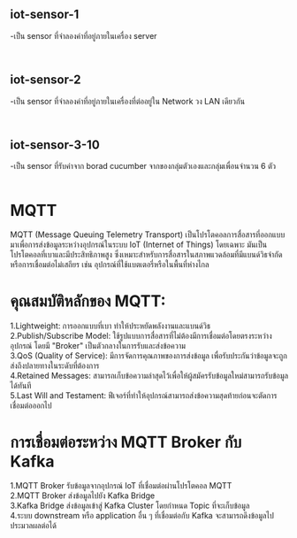 ## iot-sensor-1
-เป็น sensor ที่จำลองค่าที่อยู่ภายในเครื่อง server 
```
   
```

## iot-sensor-2
-เป็น sensor ที่จำลองค่าที่อยู่ภายในเครื่องที่ต่ออยู่ใน Network วง LAN เดียวกัน
```
    
```

## iot-sensor-3-10
-เป็น sensor ที่รับค่าจาก borad cucumber จากของกลุ่มตัวเองและกลุ่มเพื่อนจำนวน 6 ตัว
```
```
# MQTT
MQTT (Message Queuing Telemetry Transport) เป็นโปรโตคอลการสื่อสารที่ออกแบบมาเพื่อการส่งข้อมูลระหว่างอุปกรณ์ในระบบ IoT (Internet of Things) โดยเฉพาะ มันเป็นโปรโตคอลที่เบาและมีประสิทธิภาพสูง ซึ่งเหมาะสำหรับการสื่อสารในสภาพแวดล้อมที่มีแบนด์วิธจำกัดหรือการเชื่อมต่อไม่เสถียร เช่น อุปกรณ์ที่ใช้แบตเตอรี่หรือในพื้นที่ห่างไกล <br>

# คุณสมบัติหลักของ MQTT:
1.Lightweight: การออกแบบที่เบา ทำให้ประหยัดพลังงานและแบนด์วิธ<br>
2.Publish/Subscribe Model: ใช้รูปแบบการสื่อสารที่ไม่ต้องมีการเชื่อมต่อโดยตรงระหว่างอุปกรณ์ โดยมี "Broker" เป็นตัวกลางในการรับและส่งข้อความ<br>
3.QoS (Quality of Service): มีการจัดการคุณภาพของการส่งข้อมูล เพื่อรับประกันว่าข้อมูลจะถูกส่งถึงปลายทางในระดับที่ต้องการ<br>
4.Retained Messages: สามารถเก็บข้อความล่าสุดไว้เพื่อให้ผู้สมัครรับข้อมูลใหม่สามารถรับข้อมูลได้ทันที<br>
5.Last Will and Testament: ฟีเจอร์ที่ทำให้อุปกรณ์สามารถส่งข้อความสุดท้ายก่อนจะตัดการเชื่อมต่อออกไป<br>

# การเชื่อมต่อระหว่าง MQTT Broker กับ Kafka
1.MQTT Broker รับข้อมูลจากอุปกรณ์ IoT ที่เชื่อมต่อผ่านโปรโตคอล MQTT<br>
2.MQTT Broker ส่งข้อมูลไปยัง Kafka Bridge<br>
3.Kafka Bridge ส่งข้อมูลเข้าสู่ Kafka Cluster โดยกำหนด Topic ที่จะเก็บข้อมูล<br>
4.ระบบ downstream หรือ application อื่น ๆ ที่เชื่อมต่อกับ Kafka จะสามารถดึงข้อมูลไปประมวลผลต่อได้<br>
